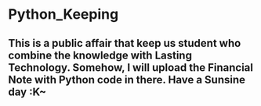 # Python_Keeping
## This is a public affair that keep us student who combine the knowledge with Lasting Technology. Somehow, I will upload the Financial Note with Python code in there. Have a Sunsine day :K~
